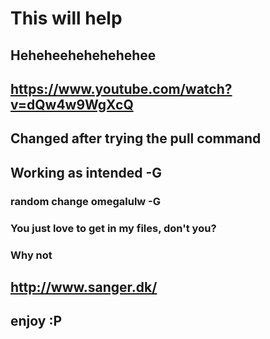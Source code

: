 # This will help

## Heheheehehehehehee
## https://www.youtube.com/watch?v=dQw4w9WgXcQ

## Changed after trying the pull command
## Working as intended -G
### random change omegalulw -G
### You just love to get in my files, don't you?
### Why not 
## http://www.sanger.dk/
## enjoy :P